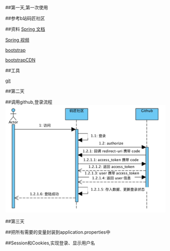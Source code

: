 ##第一天,第一次使用

##参考b站码匠社区

##资料
[Spring 文档](https://spring.io/guides/gs/serving-web-content/)

[Spring 视频](https://www.bilibili.com/video/av50200264/?p=3) 

[bootstrap](https://v3.bootcss.com/components/#navbar)

[bootstrapCDN](https://www.bootcdn.cn/)

##工具

[git](https://developer.github.com/apps/building-oauth-apps/creating-an-oauth-app/)

##第二天

##调用github,登录流程
![Image text](https://raw.githubusercontent.com/sanelee38/picture/master/picture/login.PNG)


##第三天

##把所有需要的变量封装到application.properties中

##Session和Cookies,实现登录、显示用户名